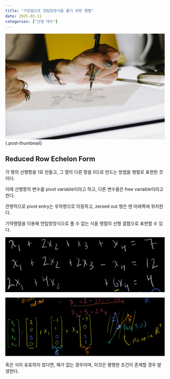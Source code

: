 ```yaml
---
title: "가감법으로 연립방정식을 풀기 위한 행렬"
date: 2025-03-11
categories: ["선형 대수"]
---
```


![](/img/human-thumb.jpg){.post-thumbnail}

## Reduced Row Echelon Form

각 행의 선행항을 1로 만들고, 그 열의 다른 항을 0으로 만드는 방법을 행렬로 표현한 것이다.

이때 선행항의 변수를 pivot variable이라고 하고, 다른 변수들은 free variable이라고 한다.

관행적으로 pivot entry는 우하향으로 이동하고, zeroed out 행은 맨 아래쪽에 위치한다.

기약행렬을 이용해 연립방정식으로 풀 수 없는 식을 행렬의 선형 결합으로 표현할 수 있다.

![](img/2025-03-16-10-45-07.png)

![](img/2025-03-16-10-44-51.png)

혹은 식이 유효하지 않다면, 해가 없는 경우이며, 이것은 평행한 조건이 존재할 경우 발생한다.

